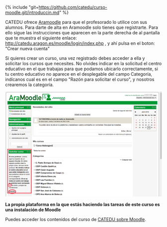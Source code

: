 {% include "git+https://github.com/catedu/curso-moodle.git/introduccin.md" %}



CATEDU ofrece [Aramoodle](http://catedu.aragon.es/moodle/?lang=es) para que el profesorado lo utilice con sus alumnos. Para darte de alta en Aramoodle solo tienes que registrarte. Para ello sigue las instrucciones que aparecen en la parte derecha de al pantalla que te muestra el siguiente enlace: http://catedu.aragon.es/moodle/login/index.php , y ahí pulsa en el boton: "Crear nueva cuenta"

Si quieres crear un curso, una vez registrado debes acceder a ella y solicitar los cursos que necesites. No olvides indicar en la solicitud el centro educativo en el que trabajas para que podamos ubicarlo correctamente, si tu centro educativo no aparece en el desplegable del campo Categoría, indícanos cual es en el campo "Razón para solicitar el curso", y nosotros crearemos la categoría.

![](img/SolicitarCursoAramoodle.png)

**La propia plataforma en la que estás haciendo las tareas de este curso es una instalación de Moodle**

Puedes acceder los contenidos del curso de [CATEDU sobre Moodle](https://catedu.gitbooks.io/moodle-para-la-ensenanza/content/introduccin.html).